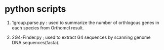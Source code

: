 # python scripts

1. 1group.parse.py : used to summarize the number of orthlogous genes in each species from Orthomcl result.

2. 2G4-Finder.py  ; used to extract G4 sequences by scanning genome DNA sequences(fasta).
